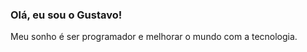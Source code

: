 ### Olá, eu sou o Gustavo!

Meu sonho é ser programador e melhorar o mundo com a tecnologia.
<br>
<div align="center">
  <a href="https://github.com/GuMoreira222">
  <img height="160em" src="https://github-readme-stats.vercel.app/api?username=GuMoreira222&show_icons=true&theme=dark&include_all_commits=true&count_private=true%22/>
  <img height="160em" src="https://github-readme-stats.vercel.app/api/top-langs/?username=GuMoreira222&layout=compact&langs_count=7&theme=dark%22/>
</div>

